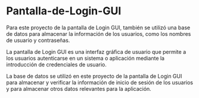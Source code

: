 # Pantalla-de-Login-GUI
Para este proyecto de la pantalla de Login GUI, también se utilizó una base de datos para almacenar la información de los usuarios, como los nombres de usuario y contraseñas.

La pantalla de Login GUI es una interfaz gráfica de usuario que permite a los usuarios autenticarse en un sistema o aplicación mediante la introducción de credenciales de usuario.

La base de datos se utilizó en este proyecto de la pantalla de Login GUI para almacenar y verificar la información de inicio de sesión de los usuarios y para almacenar otros datos relevantes para la aplicación.
